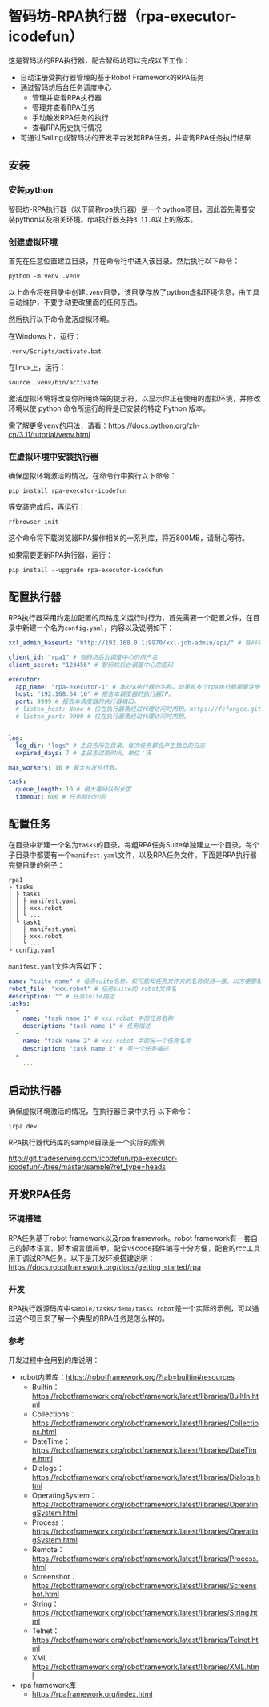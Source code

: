 # 智码坊-RPA执行器（rpa-executor-icodefun）

这是智码坊的RPA执行器，配合智码坊可以完成以下工作：
- 自动注册受执行器管理的基于Robot Framework的RPA任务
- 通过智码坊后台任务调度中心
  - 管理并查看RPA执行器
  - 管理并查看RPA任务
  - 手动触发RPA任务的执行
  - 查看RPA历史执行情况
- 可通过Sailing或智码坊的开发平台发起RPA任务，并查询RPA任务执行结果


## 安装

### 安装python

智码坊-RPA执行器（以下简称rpa执行器）是一个python项目，因此首先需要安装python以及相关环境。rpa执行器支持`3.11.0`以上的版本。

### 创建虚拟环境

首先在任意位置建立目录，并在命令行中进入该目录。然后执行以下命令：

```shell
python -m venv .venv
```

以上命令将在目录中创建`.venv`目录，该目录存放了python虚拟环境信息，由工具自动维护，不要手动更改里面的任何东西。

然后执行以下命令激活虚拟环境。

在Windows上，运行：

```shell
.venv/Scripts/activate.bat
``` 

在linux上，运行：

```shell
source .venv/bin/activate
```

激活虚拟环境将改变你所用终端的提示符，以显示你正在使用的虚拟环境，并修改环境以使 python 命令所运行的将是已安装的特定 Python 版本。

需了解更多venv的用法，请看：https://docs.python.org/zh-cn/3.11/tutorial/venv.html


### 在虚拟环境中安装执行器

确保虚拟环境激活的情况，在命令行中执行以下命令：
```shell
pip install rpa-executor-icodefun
```

等安装完成后，再运行：

```shell
rfbrowser init
```

这个命令将下载浏览器RPA操作相关的一系列库，将近800MB，请耐心等待。

如果需要更新RPA执行器，运行：

```shell
pip install --upgrade rpa-executor-icodefun
```

## 配置执行器

RPA执行器采用约定加配置的风格定义运行时行为，首先需要一个配置文件，在目录中新建一个名为`config.yaml`，内容以及说明如下：

```yaml
xxl_admin_baseurl: "http://192.168.0.1:9970/xxl-job-admin/api/" # 智码坊后台调度中心的API url。注意修改ip和port

client_id: "rpa1" # 智码坊后台调度中心的用户名
client_secret: "123456" # 智码坊后台调度中心的密码

executor:
  app_name: "rpa-executor-1" # 本RPA执行器的名称。如果有多个rpa执行器需要注册到同一个调度中心，那么他们的名称最好有所区别，否则将导致任务重复执行。
  host: "192.168.64.16" # 报告本调度器的执行器IP。
  port: 9999 # 报告本调度器的执行器端口。
  # listen_host: None # 仅在执行器需经过代理访问时用到。https://fcfangcc.github.io/pyxxl/apis/config/#pyxxl.ExecutorConfig.executor_host
  # listen_port: 9999 # 仅在执行器需经过代理访问时用到。


log:
  log_dir: "logs" # 主日志所在目录。每次任务都会产生独立的日志
  expired_days: 7 # 主日志过期时间，单位：天

max_workers: 10 # 最大并发执行数。

task:
  queue_length: 10 # 最大等待队列长度
  timeout: 600 # 任务超时时间
```

## 配置任务

在目录中新建一个名为`tasks`的目录，每组RPA任务Suite单独建立一个目录，每个子目录中都要有一个`manifest.yaml`文件，以及RPA任务文件。下面是RPA执行器完整目录的例子：

```
rpa1
├ tasks
│ ├ task1
│ │ ├ manifest.yaml
│ │ ├ xxx.robot
│ │ └ ...
│ └ task1
│   ├ manifest.yaml
│   ├ xxx.robot
│   └ ...
└ config.yaml
```

`manifest.yaml`文件内容如下：

```yaml
name: "suite name" # 任务suite名称，仅可能和任务文件夹的名称保持一致，以方便管理
robot_file: "xxx.robot" # 任务suite的.robot文件名
description: "" # 任务suite描述
tasks: 
  -
    name: "task name 1" # xxx.robot 中的任务名称
    description: "task name 1" # 任务描述
  -
    name: "task name 2" # xxx.robot 中的另一个任务名称
    description: "task name 2" # 另一个任务描述
  - 
    ...
```


## 启动执行器

确保虚拟环境激活的情况，在执行器目录中执行 以下命令：

```shell
irpa dev
```

RPA执行器代码库的sample目录是一个实际的案例

http://git.tradeserving.com/icodefun/rpa-executor-icodefun/-/tree/master/sample?ref_type=heads

## 开发RPA任务

### 环境搭建

RPA任务基于robot framework以及rpa framework。robot framework有一套自己的脚本语言，脚本语言很简单，配合vscode插件编写十分方便，配套的rcc工具用于调试RPA任务。以下是开发环境搭建说明：https://docs.robotframework.org/docs/getting_started/rpa


### 开发

RPA执行器源码库中`sample/tasks/demo/tasks.robot`是一个实际的示例，可以通过这个项目来了解一个典型的RPA任务是怎么样的。


### 参考

开发过程中会用到的库说明：
- robot内置库：https://robotframework.org/?tab=builtin#resources
  - Builtin：https://robotframework.org/robotframework/latest/libraries/BuiltIn.html
  - Collections：https://robotframework.org/robotframework/latest/libraries/Collections.html
  - DateTime：https://robotframework.org/robotframework/latest/libraries/DateTime.html
  - Dialogs：https://robotframework.org/robotframework/latest/libraries/Dialogs.html
  - OperatingSystem：https://robotframework.org/robotframework/latest/libraries/OperatingSystem.html
  - Process：https://robotframework.org/robotframework/latest/libraries/OperatingSystem.html
  - Remote：https://robotframework.org/robotframework/latest/libraries/Process.html
  - Screenshot：https://robotframework.org/robotframework/latest/libraries/Screenshot.html
  - String：https://robotframework.org/robotframework/latest/libraries/String.html
  - Telnet：https://robotframework.org/robotframework/latest/libraries/Telnet.html
  - XML：https://robotframework.org/robotframework/latest/libraries/XML.html
- rpa framework库
  - https://rpaframework.org/index.html



